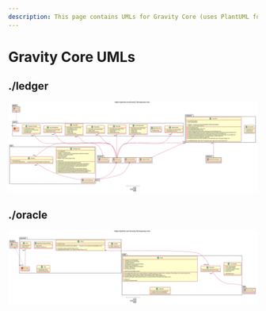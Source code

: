 ```yaml
---
description: This page contains UMLs for Gravity Core (uses PlantUML format).
---
```


# Gravity Core UMLs

## ./ledger

![](.gitbook/assets/ledger-uml.svg)

## .**/oracle**

![](.gitbook/assets/oracle-uml.svg)

